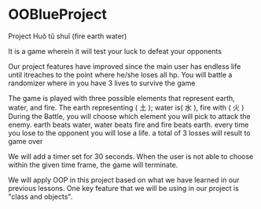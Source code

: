 # OOBlueProject
Project Huǒ tǔ shuǐ (fire earth water)

It is a game wherein it will test your luck to defeat your opponents

Our project features have improved since the main user has endless life until itreaches to the point where he/she loses all hp.
You will battle a randomizer where in you have 3 lives to survive the game

The game is played with three possible elements that represent earth, water, and fire. The earth representing ( 土 ); water is( 水 ), fire with ( 火 )
During the Battle, you will choose which element you will pick to attack the enemy. earth beats water, water beats fire and fire beats earth. every time you lose to the opponent you will lose a life. a total of 3 losses will result to game over

We will add a timer set for 30 seconds. When the user is not able to choose within the given time frame, the game will terminate.

We will apply OOP in this project based on what we have learned in our previous lessons. One key feature that we will be using in our project is "class and objects".
